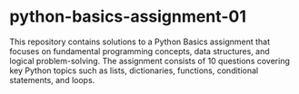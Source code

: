 # python-basics-assignment-01
This repository contains solutions to a Python Basics assignment that focuses on fundamental programming concepts, data structures, and logical problem-solving. The assignment consists of 10 questions covering key Python topics such as lists, dictionaries, functions, conditional statements, and loops.

